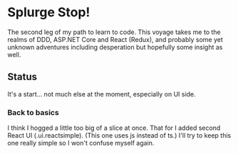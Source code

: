 # Splurge Stop!

The second leg of my path to learn to code. 
This voyage takes me to the realms of DDD, ASP.NET Core and React (Redux),
and probably some yet unknown adventures including desperation 
but hopefully some insight as well.

## Status

It's a start... not much else at the moment, especially on UI side.

### Back to basics
I think I hogged a little too big of a slice at once.
That for I added second React UI (.ui.reactsimple). 
(This one uses js instead of ts.) 
I'll try to keep this one really simple so I won't confuse myself again.